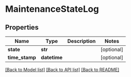 # MaintenanceStateLog

## Properties
Name | Type | Description | Notes
------------ | ------------- | ------------- | -------------
**state** | **str** |  | [optional] 
**time_stamp** | **datetime** |  | [optional] 

[[Back to Model list]](../README.md#documentation-for-models) [[Back to API list]](../README.md#documentation-for-api-endpoints) [[Back to README]](../README.md)


